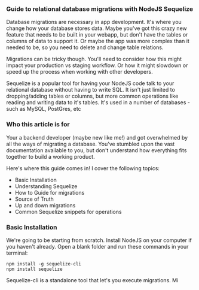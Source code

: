 ### Guide to relational database migrations with NodeJS Sequelize

Database migrations are necessary in app development. It's where you change how your database stores data. Maybe you've got this crazy new feature that needs to be built in your webapp, but don't have the tables or columns of data to support it. Or maybe the app was more complex than it needed to be, so you need to delete and change table relations.

Migrations can be tricky though. You'll need to consider how this might impact your production vs staging workflow. Or how it might slowdown or speed up the process when working with other developers. 

Sequelize is a popular tool for having your NodeJS code talk to your relational database without having to write SQL. It isn't just limited to dropping/adding tables or columns, but more common operations like reading and writing data to it's tables. It's used in a number of databases - such as MySQL, PostGres, etc

### Who this article is for

Your a backend developer (maybe new like me!) and got overwhelmed by all the ways of migrating a database. You've stumbled upon the vast documentation available to you, but don't understand how everything fits together to build a working product. 

Here's where this guide comes in! I cover the following topics:

- Basic Installation
- Understanding Sequelize
- How to Guide for migrations
- Source of Truth
- Up and down migrations
- Common Sequelize snippets for operations

### Basic Installation

We're going to be starting from scratch. Install NodeJS on your computer if you haven't already. Open a blank folder and run these commands in your terminal:

```
npm install -g sequelize-cli
npm install sequelize
```

Sequelize-cli is a standalone tool that let's you execute migrations. Mi